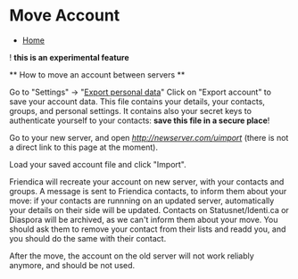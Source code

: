 Move Account
============

* [Home](help)


! **this is an experimental feature**

** How to move an account between servers **

Go to "Settings" -> "[Export personal data](uexport)"
Click on "Export account" to save your account data.
This file contains your details, your contacts, groups, and personal settings.
It contains also your secret keys to authenticate yourself to your contacts:
**save this file in a secure place**!

Go to your new server, and open *http://newserver.com/uimport* (there is not a 
direct link to this page at the moment).

Load your saved account file and click "Import".

Friendica will recreate your account on new server, with your contacts and groups.
A message is sent to Friendica contacts, to inform them about your move: if your
contacts are runnning on an updated server, automatically your details on their
side will be updated.
Contacts on Statusnet/Identi.ca or Diaspora will be archived, as we can't inform
them about your move.
You should ask them to remove your contact from their lists and readd you, and you
should do the same with their contact.

After the move, the account on the old server will not work reliably anymore, and
should be not used.


